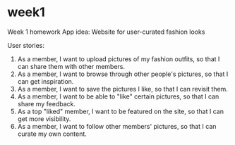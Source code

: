 # week1
Week 1 homework
App idea: Website for user-curated fashion looks
 
 User stories:
 1. As a member, I want to upload pictures of my fashion outfits, so that I can share them with other members.
 2. As a member, I want to browse through other people's pictures, so that I can get inspiration.
 3. As a member, I want to save the pictures I like, so that I can revisit them.
 4. As a member, I want to be able to "like" certain pictures, so that I can share my feedback.
 5. As a top "liked" member, I want to be featured on the site, so that I can get more visibility.
 6. As a member, I want to follow other members' pictures, so that I can curate my own content.


